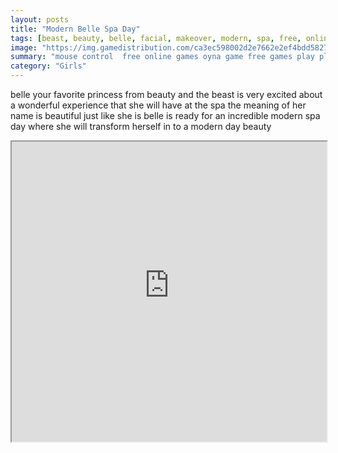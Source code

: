 ```yaml
---
layout: posts
title: "Modern Belle Spa Day"
tags: [beast, beauty, belle, facial, makeover, modern, spa, free, online, games, oyna, game, free, games, play, play, games]
image: "https://img.gamedistribution.com/ca3ec598002d2e7662e2ef4bdd58278b.jpg"
summary: "mouse control  free online games oyna game free games play play games"
category: "Girls"
---
```


belle your favorite princess from beauty and the beast is very excited about a wonderful experience that she will have at the spa the meaning of her name is beautiful just like she is belle is ready for an incredible modern spa day where she will transform herself in to a modern day beauty

<iframe width="100%" height="480px;" src="https://flash.gamedistribution.com?game=ca3ec598002d2e7662e2ef4bdd58278b"></iframe>